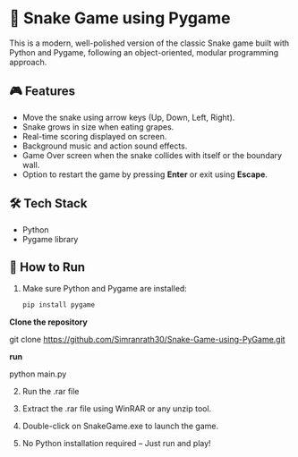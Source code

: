 # 🐍 Snake Game using Pygame

This is a modern, well-polished version of the classic Snake game built with Python and Pygame, following an object-oriented, modular programming approach.

## 🎮 Features
- Move the snake using arrow keys (Up, Down, Left, Right).
- Snake grows in size when eating grapes.
- Real-time scoring displayed on screen.
- Background music and action sound effects.
- Game Over screen when the snake collides with itself or the boundary wall.
- Option to restart the game by pressing **Enter** or exit using **Escape**.

## 🛠️ Tech Stack
- Python
- Pygame library


## 🚀 How to Run
1. Make sure Python and Pygame are installed:
   ```bash
   pip install pygame
**Clone the repository**


git clone https://github.com/Simranrath30/Snake-Game-using-PyGame.git


**run**


python main.py

2. Run the .rar file
1. Extract the .rar file using WinRAR or any unzip tool.


2. Double-click on SnakeGame.exe to launch the game.


3. No Python installation required – Just run and play!

